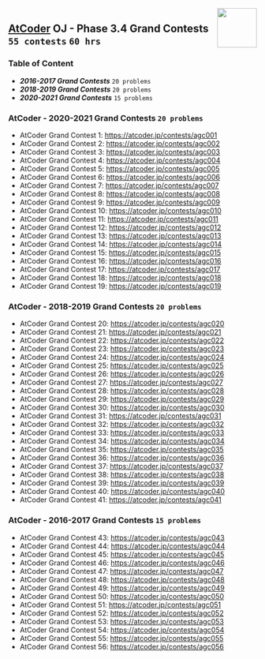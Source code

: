 <img align="right" width="80" src="https://github.com/cs-MohamedAyman/Problem-Solving-Training/blob/master/online-judges-logos/atcoder.jpg">

## [AtCoder](https://atcoder.jp/) OJ - Phase 3.4 Grand Contests `55 contests` `60 hrs`

### Table of Content

- ***2016-2017 Grand Contests***     `20 problems`
- ***2018-2019 Grand Contests***     `20 problems`
- ***2020-2021 Grand Contests***     `15 problems`

### AtCoder - 2020-2021 Grand Contests `20 problems`

- AtCoder Grand Contest 1: https://atcoder.jp/contests/agc001
- AtCoder Grand Contest 2: https://atcoder.jp/contests/agc002
- AtCoder Grand Contest 3: https://atcoder.jp/contests/agc003
- AtCoder Grand Contest 4: https://atcoder.jp/contests/agc004
- AtCoder Grand Contest 5: https://atcoder.jp/contests/agc005
- AtCoder Grand Contest 6: https://atcoder.jp/contests/agc006
- AtCoder Grand Contest 7: https://atcoder.jp/contests/agc007
- AtCoder Grand Contest 8: https://atcoder.jp/contests/agc008
- AtCoder Grand Contest 9: https://atcoder.jp/contests/agc009
- AtCoder Grand Contest 10: https://atcoder.jp/contests/agc010
- AtCoder Grand Contest 11: https://atcoder.jp/contests/agc011
- AtCoder Grand Contest 12: https://atcoder.jp/contests/agc012
- AtCoder Grand Contest 13: https://atcoder.jp/contests/agc013
- AtCoder Grand Contest 14: https://atcoder.jp/contests/agc014
- AtCoder Grand Contest 15: https://atcoder.jp/contests/agc015
- AtCoder Grand Contest 16: https://atcoder.jp/contests/agc016
- AtCoder Grand Contest 17: https://atcoder.jp/contests/agc017
- AtCoder Grand Contest 18: https://atcoder.jp/contests/agc018
- AtCoder Grand Contest 19: https://atcoder.jp/contests/agc019

### AtCoder - 2018-2019 Grand Contests `20 problems`

- AtCoder Grand Contest 20: https://atcoder.jp/contests/agc020
- AtCoder Grand Contest 21: https://atcoder.jp/contests/agc021
- AtCoder Grand Contest 22: https://atcoder.jp/contests/agc022
- AtCoder Grand Contest 23: https://atcoder.jp/contests/agc023
- AtCoder Grand Contest 24: https://atcoder.jp/contests/agc024
- AtCoder Grand Contest 25: https://atcoder.jp/contests/agc025
- AtCoder Grand Contest 26: https://atcoder.jp/contests/agc026
- AtCoder Grand Contest 27: https://atcoder.jp/contests/agc027
- AtCoder Grand Contest 28: https://atcoder.jp/contests/agc028
- AtCoder Grand Contest 29: https://atcoder.jp/contests/agc029
- AtCoder Grand Contest 30: https://atcoder.jp/contests/agc030
- AtCoder Grand Contest 31: https://atcoder.jp/contests/agc031
- AtCoder Grand Contest 32: https://atcoder.jp/contests/agc032
- AtCoder Grand Contest 33: https://atcoder.jp/contests/agc033
- AtCoder Grand Contest 34: https://atcoder.jp/contests/agc034
- AtCoder Grand Contest 35: https://atcoder.jp/contests/agc035
- AtCoder Grand Contest 36: https://atcoder.jp/contests/agc036
- AtCoder Grand Contest 37: https://atcoder.jp/contests/agc037
- AtCoder Grand Contest 38: https://atcoder.jp/contests/agc038
- AtCoder Grand Contest 39: https://atcoder.jp/contests/agc039
- AtCoder Grand Contest 40: https://atcoder.jp/contests/agc040
- AtCoder Grand Contest 41: https://atcoder.jp/contests/agc041

### AtCoder - 2016-2017 Grand Contests `15 problems`

- AtCoder Grand Contest 43: https://atcoder.jp/contests/agc043
- AtCoder Grand Contest 44: https://atcoder.jp/contests/agc044
- AtCoder Grand Contest 45: https://atcoder.jp/contests/agc045
- AtCoder Grand Contest 46: https://atcoder.jp/contests/agc046
- AtCoder Grand Contest 47: https://atcoder.jp/contests/agc047
- AtCoder Grand Contest 48: https://atcoder.jp/contests/agc048
- AtCoder Grand Contest 49: https://atcoder.jp/contests/agc049
- AtCoder Grand Contest 50: https://atcoder.jp/contests/agc050
- AtCoder Grand Contest 51: https://atcoder.jp/contests/agc051
- AtCoder Grand Contest 52: https://atcoder.jp/contests/agc052
- AtCoder Grand Contest 53: https://atcoder.jp/contests/agc053
- AtCoder Grand Contest 54: https://atcoder.jp/contests/agc054
- AtCoder Grand Contest 55: https://atcoder.jp/contests/agc055
- AtCoder Grand Contest 56: https://atcoder.jp/contests/agc056
